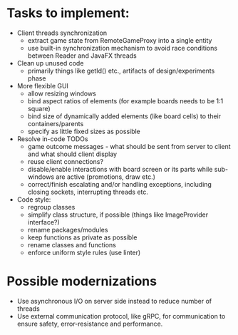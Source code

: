 # Tasks to implement:

* Client threads synchronization
  - extract game state from RemoteGameProxy into a single entity
  - use built-in synchronization mechanism to avoid race conditions between Reader and JavaFX threads
* Clean up unused code
  - primarily things like getId() etc., artifacts of design/experiments phase
* More flexible GUI
  - allow resizing windows
  - bind aspect ratios of elements (for example boards needs to be 1:1 square)
  - bind size of dynamically added elements (like board cells) to their containers/parents
  - specify as little fixed sizes as possible
* Resolve in-code TODOs
  - game outcome messages - what should be sent from server to client and what should client display
  - reuse client connections?
  - disable/enable interactions with board screen or its parts while sub-windows are active (promotions, draw etc.)
  - correct/finish escalating and/or handling exceptions, including closing sockets, interrupting threads etc.
* Code style:
  - regroup classes
  - simplify class structure, if possible (things like ImageProvider interface?)
  - rename packages/modules
  - keep functions as private as possible
  - rename classes and functions
  - enforce uniform style rules (use linter)

# Possible modernizations

* Use asynchronous I/O on server side instead to reduce number of threads
* Use external communication protocol, like gRPC, for communication to ensure safety,
error-resistance and performance.
